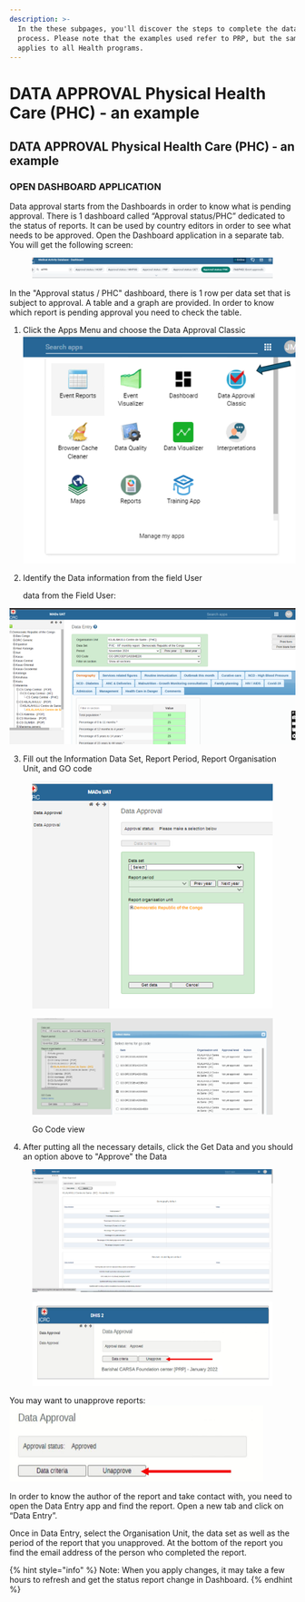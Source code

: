 ```yaml
---
description: >-
  In the these subpages, you'll discover the steps to complete the data approval
  process. Please note that the examples used refer to PRP, but the same process
  applies to all Health programs.
---
```


# DATA APPROVAL  Physical Health Care (PHC) - an example

## DATA APPROVAL Physical Health Care (PHC) - an example

### OPEN DASHBOARD APPLICATION&#x20;

Data approval starts from the Dashboards in order to know what is pending approval. There is 1 dashboard called “Approval status/PHC” dedicated to the status of reports. It can be used by country editors in order to see what needs to be approved. Open the Dashboard application in a separate tab. You will get the following screen:

<figure><img src="../../../.gitbook/assets/image (17) (1) (1).png" alt=""><figcaption></figcaption></figure>

In the "Approval status / PHC" dashboard, there is 1 row per data set that is subject to approval. A table and a graph are provided. In order to know which report is pending approval you need to check the table.

1. Click the Apps Menu and choose the Data Approval Classic![](<../../../.gitbook/assets/image (42) (1).png>)
2.  Identify the Data information from the field User

    data from the Field User:

![](<../../../.gitbook/assets/image (43) (1).png>)

3. Fill out the Information Data Set, Report Period, Report Organisation Unit, and GO code

<figure><img src="../../../.gitbook/assets/image (44) (1).png" alt=""><figcaption></figcaption></figure>

<figure><img src="../../../.gitbook/assets/image (45) (1).png" alt=""><figcaption><p>Go Code view</p></figcaption></figure>

4. After putting all the necessary details, click the Get Data and you should an option above to "Approve" the Data

<figure><img src="../../../.gitbook/assets/image (46) (1).png" alt=""><figcaption></figcaption></figure>

<figure><img src="../../../.gitbook/assets/image (47) (1).png" alt=""><figcaption></figcaption></figure>

You may want to unapprove reports:\
![](<../../../.gitbook/assets/image (48) (1).png>)



In order to know the author of the report and take contact with, you need to open the Data Entry app and find the report. Open a new tab and click on “Data Entry”.

Once in Data Entry, select the Organisation Unit, the data set as well as the period of the report that you unapproved. At the bottom of the report you find the email address of the person who completed the report.

{% hint style="info" %}
Note: When you apply changes, it may take a few hours to refresh and get the status report change in Dashboard.
{% endhint %}

